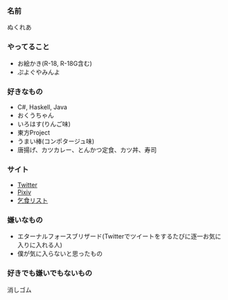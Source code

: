 ﻿### 名前
ぬくれあ

### やってること
* お絵かき(R-18, R-18G含む)
* ぷよぐやみんよ

### 好きなもの
* C#, Haskell, Java
* おくうちゃん
* いろはす(りんご味)
* 東方Project
* うまい棒(コンポタージュ味)
* 唐揚げ、カツカレー、とんかつ定食、カツ丼、寿司

### サイト
* [Twitter](https://twitter.com/Nucleareal "Twitter")
* [Pixiv](http://pixiv.me/reiuzi___utsuho "Pixiv")
* [乞食リスト](http://www.amazon.co.jp/registry/wishlist/3VB6ZLS78HI4D/ "乞食リスト")

### 嫌いなもの
* エターナルフォースブリザード(Twitterでツイートをするたびに逐一お気に入りに入れる人)
* 僕が気に入らないと思ったもの

### 好きでも嫌いでもないもの
消しゴム